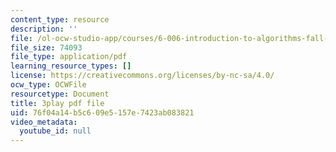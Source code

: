 ```yaml
---
content_type: resource
description: ''
file: /ol-ocw-studio-app/courses/6-006-introduction-to-algorithms-fall-2011/76f04a14b5c609e5157e7423ab083821_ocZMDMZwhCY.pdf
file_size: 74093
file_type: application/pdf
learning_resource_types: []
license: https://creativecommons.org/licenses/by-nc-sa/4.0/
ocw_type: OCWFile
resourcetype: Document
title: 3play pdf file
uid: 76f04a14-b5c6-09e5-157e-7423ab083821
video_metadata:
  youtube_id: null
---
```

